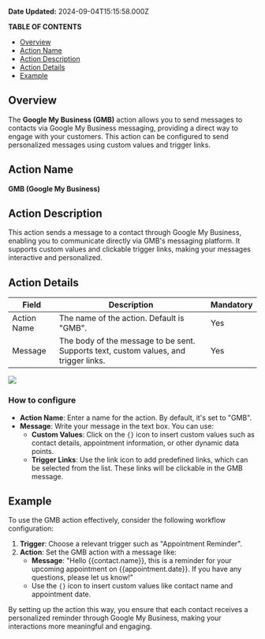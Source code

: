 **Date Updated:** 2024-09-04T15:15:58.000Z

**TABLE OF CONTENTS**

* [Overview](#Overview)
* [Action Name](#Action-Name)
* [Action Description](#Action-Description)
* [Action Details](#Action-Details)
* [Example](#Example)

##   

## Overview

The **Google My Business (GMB)** action allows you to send messages to contacts via Google My Business messaging, providing a direct way to engage with your customers. This action can be configured to send personalized messages using custom values and trigger links.

  
## Action Name

**GMB (Google My Business)**

  
## Action Description

This action sends a message to a contact through Google My Business, enabling you to communicate directly via GMB's messaging platform. It supports custom values and clickable trigger links, making your messages interactive and personalized.

  
## Action Details

  
| Field       | Description                                                                          | Mandatory |
| ----------- | ------------------------------------------------------------------------------------ | --------- |
| Action Name | The name of the action. Default is "GMB".                                            | Yes       |
| Message     | The body of the message to be sent. Supports text, custom values, and trigger links. | Yes       |
  
  
![](https://s3.amazonaws.com/cdn.freshdesk.com/data/helpdesk/attachments/production/155032220684/original/e6QsYubg5riT1O2kKxk4rt-CrOsVQ4myeA.png?1725443079)

  
### **How to configure**

* **Action Name**: Enter a name for the action. By default, it's set to "GMB".
* **Message**: Write your message in the text box. You can use:  
   * **Custom Values**: Click on the `{}` icon to insert custom values such as contact details, appointment information, or other dynamic data points.  
   * **Trigger Links**: Use the link icon to add predefined links, which can be selected from the list. These links will be clickable in the GMB message.

  
## Example

  
To use the GMB action effectively, consider the following workflow configuration:

1. **Trigger**: Choose a relevant trigger such as "Appointment Reminder".
2. **Action**: Set the GMB action with a message like:  
   * **Message**: "Hello {{contact.name}}, this is a reminder for your upcoming appointment on {{appointment.date}}. If you have any questions, please let us know!"  
   * Use the `{}` icon to insert custom values like contact name and appointment date.

  
By setting up the action this way, you ensure that each contact receives a personalized reminder through Google My Business, making your interactions more meaningful and engaging.